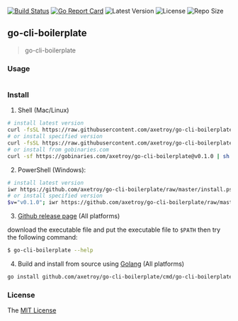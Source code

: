 [![Build Status](https://github.com/axetroy/go-cli-boilerplate/workflows/ci/badge.svg)](https://github.com/axetroy/go-cli-boilerplate/actions)
[![Go Report Card](https://goreportcard.com/badge/github.com/axetroy/go-cli-boilerplate)](https://goreportcard.com/report/github.com/axetroy/go-cli-boilerplate)
![Latest Version](https://img.shields.io/github/v/release/axetroy/go-cli-boilerplate.svg)
![License](https://img.shields.io/github/license/axetroy/go-cli-boilerplate.svg)
![Repo Size](https://img.shields.io/github/repo-size/axetroy/go-cli-boilerplate.svg)

## go-cli-boilerplate

> go-cli-boilerplate

### Usage

```bash

```

### Install

1. Shell (Mac/Linux)

```bash
# install latest version
curl -fsSL https://raw.githubusercontent.com/axetroy/go-cli-boilerplate/master/install.sh | bash
# or install specified version
curl -fsSL https://raw.githubusercontent.com/axetroy/go-cli-boilerplate/master/install.sh | bash -s v0.1.0
# or install from gobinaries.com
curl -sf https://gobinaries.com/axetroy/go-cli-boilerplate@v0.1.0 | sh
```

2. PowerShell (Windows):

```bash
# install latest version
iwr https://github.com/axetroy/go-cli-boilerplate/raw/master/install.ps1 -useb | iex
# or install specified version
$v="v0.1.0"; iwr https://github.com/axetroy/go-cli-boilerplate/raw/master/install.ps1 -useb | iex
```

3. [Github release page](https://github.com/axetroy/go-cli-boilerplate/releases) (All platforms)

download the executable file and put the executable file to `$PATH` then try the following command:

```bash
$ go-cli-boilerplate --help
```

4. Build and install from source using [Golang](https://golang.org) (All platforms)

```bash
go install github.com/axetroy/go-cli-boilerplate/cmd/go-cli-boilerplate@v0.1.0
```

### License

The [MIT License](LICENSE)
